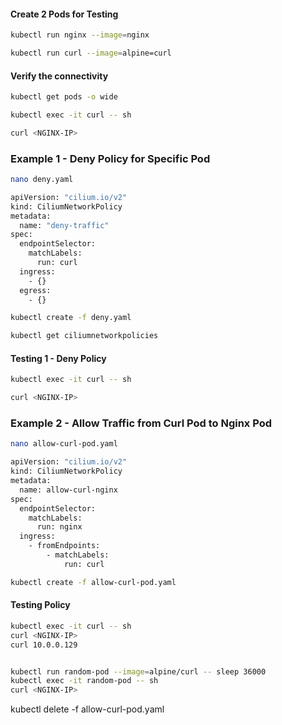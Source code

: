 #### Create 2 Pods for Testing
```sh
kubectl run nginx --image=nginx

kubectl run curl --image=alpine=curl
```
#### Verify the connectivity
```sh
kubectl get pods -o wide

kubectl exec -it curl -- sh

curl <NGINX-IP>
```

### Example 1 - Deny Policy for Specific Pod
```sh
nano deny.yaml
```
```sh
apiVersion: "cilium.io/v2"
kind: CiliumNetworkPolicy
metadata:
  name: "deny-traffic"
spec:
  endpointSelector:
    matchLabels:
      run: curl
  ingress:
    - {}
  egress:
    - {}
```
```sh
kubectl create -f deny.yaml

kubectl get ciliumnetworkpolicies
```
#### Testing 1 - Deny Policy
```sh
kubectl exec -it curl -- sh

curl <NGINX-IP>
```

### Example 2 - Allow Traffic from Curl Pod to Nginx Pod

```sh
nano allow-curl-pod.yaml
```
```sh
apiVersion: "cilium.io/v2"
kind: CiliumNetworkPolicy
metadata:
  name: allow-curl-nginx
spec:
  endpointSelector:
    matchLabels:
      run: nginx
  ingress:
    - fromEndpoints:
        - matchLabels:
            run: curl
```
```sh
kubectl create -f allow-curl-pod.yaml
```
#### Testing Policy 

```sh
kubectl exec -it curl -- sh
curl <NGINX-IP>
curl 10.0.0.129


kubectl run random-pod --image=alpine/curl -- sleep 36000
kubectl exec -it random-pod -- sh
curl <NGINX-IP>
```
kubectl delete -f allow-curl-pod.yaml